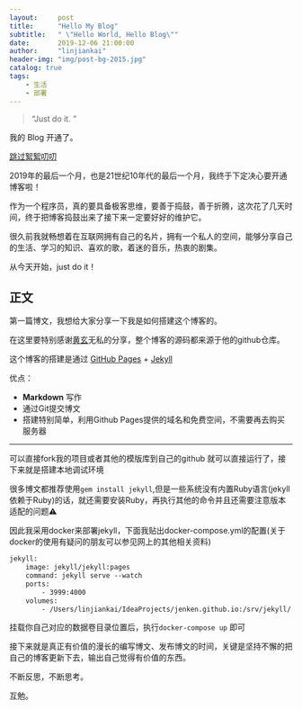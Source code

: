 ```yaml
---
layout:     post
title:      "Hello My Blog"
subtitle:   " \"Hello World, Hello Blog\""
date:       2019-12-06 21:00:00
author:     "linjiankai"
header-img: "img/post-bg-2015.jpg"
catalog: true
tags:
    - 生活
    - 部署
---
```


> “Just do it. ”


我的 Blog 开通了。

[跳过絮絮叨叨 ](#build) 

2019年的最后一个月，也是21世纪10年代的最后一个月，我终于下定决心要开通博客啦！

作为一个程序员，真的要具备极客思维，要善于捣鼓，善于折腾，这次花了几天时间，终于把博客捣鼓出来了接下来一定要好好的维护它。

很久前我就畅想着在互联网拥有自己的名片，拥有一个私人的空间，能够分享自己的生活、学习的知识、喜欢的歌，着迷的音乐，热衷的剧集。

从今天开始，just do it！


<p id = "build"></p>

## 正文

第一篇博文，我想给大家分享一下我是如何搭建这个博客的。  

在这里要特别感谢[黄玄](http://huangxuan.me)无私的分享，整个博客的源码都来源于他的github仓库。

这个博客的搭建是通过 [GitHub Pages](https://pages.github.com/) + [Jekyll](http://jekyllrb.com/)

优点：
* **Markdown** 写作
* 通过Git提交博文
* 搭建特别简单，利用Github Pages提供的域名和免费空间，不需要再去购买服务器
---
可以直接fork我的项目或者其他的模版库到自己的github 就可以直接运行了，接下来就是搭建本地调试环境

很多博文都推荐使用`gem install jekyll`,但是一些系统没有内置Ruby语言(jekyll依赖于Ruby)的话，就还需要安装Ruby，再执行其他的命令并且还需要注意版本适配的问题⚠️

因此我采用docker来部署jekyll，下面我贴出docker-compose.yml的配置(关于docker的使用有疑问的朋友可以参见网上的其他相关资料)

```dockerfile
jekyll:
    image: jekyll/jekyll:pages
    command: jekyll serve --watch
    ports:
        - 3999:4000
    volumes:
        - /Users/linjiankai/IdeaProjects/jenken.github.io:/srv/jekyll/

```
挂载你自己对应的数据卷目录位置后，执行`docker-compose up` 即可

接下来就是真正有价值的漫长的编写博文、发布博文的时间，关键是坚持不懈的把自己的博客更新下去，输出自己觉得有价值的东西。

不断反思，不断思考。

互勉。


